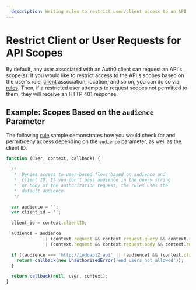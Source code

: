 ```yaml
---
  description: Writing rules to restrict user/client access to an API
---
```


# Restrict Client or User Requests for API Scopes

By default, any user associated with an Auth0 client can request an API's scope(s). If you would like to restrict access to the API's scopes based on the user's role, [client](/clients) association, location, and so on, you can do so via [rules](/rules). Then, if a restricted user attempts to request scopes not permitted to them, they will receive an HTTP 401 response.

## Example: Scopes Based on the `audience` Parameter

The following [rule](/rules) sample demonstrates how you would check for and permit/deny access depending on the `audience` parameter, as well as the client ID.

```js
function (user, context, callback) {

  /*
   *  Denies access to user-based flows based on audience and
   *  client ID. If you don't pass audience in the query string
   *  or body of the authorization request, the rules uses the
   *  default audience
   */

  var audience = '';
  var client_id = '';

  client_id = context.clientID;

  audience = audience
              || (context.request && context.request.query && context.request.query.audience)
              || (context.request && context.request.body && context.request.body.audience);

  if ((audience === 'http://todoapi2.api' || !audience) && (context.clientID === 'CLIENT_ID')) {
    return callback(new UnauthorizedError('end_users_not_allowed'));
  }

  return callback(null, user, context);
}
```
